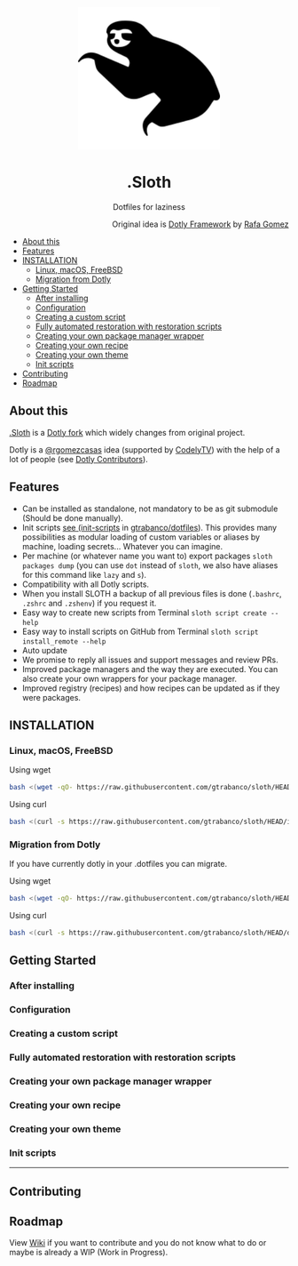 <p align="center">
  <a href="https://github.com/gtrabanco/sloth">
    <img src="sloth.svg" alt="Sloth Logo" width="256px" height="256px" />
  </a>
</p>

<h1 align="center">
  .Sloth
</h1>

<p align="center">
  Dotfiles for laziness
</p>

<p align="right">
  Original idea is <a href="https://github.com/codelytv/dotly" alt="Dotly repository">Dotly Framework</a> by <a href="https://github.com/rgomezcasas" alt="Dotly orginal developer">Rafa Gomez</a>
</p>

- [About this](#about-this)
- [Features](#features)
- [INSTALLATION](#installation)
  - [Linux, macOS, FreeBSD](#linux-macos-freebsd)
  - [Migration from Dotly](#migration-from-dotly)
- [Getting Started](#getting-started)
  - [After installing](#after-installing)
  - [Configuration](#configuration)
  - [Creating a custom script](#creating-a-custom-script)
  - [Fully automated restoration with restoration scripts](#fully-automated-restoration-with-restoration-scripts)
  - [Creating your own package manager wrapper](#creating-your-own-package-manager-wrapper)
  - [Creating your own recipe](#creating-your-own-recipe)
  - [Creating your own theme](#creating-your-own-theme)
  - [Init scripts](#init-scripts)
- [Contributing](#contributing)
- [Roadmap](#roadmap)

## About this
<!--
This section must be changed, Dotly was referenced in the top so no other references are necessary. The target of this section must be define the target of the project.
-->
[.Sloth](https://github.com/gtrabanco/sloth) is a [Dotly fork](https://github.com/CodelyTV/dotly) which widely changes from original project.

Dotly is a [@rgomezcasas](https://github.com/rgomezcasas) idea (supported by [CodelyTV](https://pro.codely.tv)) with the help of a lot of people (see [Dotly Contributors](https://github.com/CodelyTV/dotly/graphs/contributors)).

## Features
<!--
This need a very big improvement
- No more than 5/10 features, more features should be discovered and users needs samples of the stuff they can do
-->

* Can be installed as standalone, not mandatory to be as git submodule (Should be done manually). 
* Init scripts [see (init-scripts](https://github.com/gtrabanco/dotfiles/tree/master/shell/init.scripts) in [gtrabanco/dotfiles](https://github.com/gtrabanco/dotfiles)). This provides many possibilities as modular loading of custom variables or aliases by machine, loading secrets... Whatever you can imagine.
* Per machine (or whatever name you want to) export packages `sloth packages dump` (you can use `dot` instead of `sloth`, we also have aliases for this command like `lazy` and `s`).
* Compatibility with all Dotly scripts.
* When you install SLOTH a backup of all previous files is done (`.bashrc`, `.zshrc` and `.zshenv`) if you request it.
* Easy way to create new scripts from Terminal `sloth script create --help`
* Easy way to install scripts on GitHub from Terminal `sloth script install_remote --help`
* Auto update
* We promise to reply all issues and support messages and review PRs.
* Improved package managers and the way they are executed. You can also create your own wrappers for your package manager.
* Improved registry (recipes) and how recipes can be updated as if they were packages.

## INSTALLATION

### Linux, macOS, FreeBSD

Using wget
```bash
bash <(wget -qO- https://raw.githubusercontent.com/gtrabanco/sloth/HEAD/installer)
```

Using curl
```bash
bash <(curl -s https://raw.githubusercontent.com/gtrabanco/sloth/HEAD/installer)
```

### Migration from Dotly

If you have currently dotly in your .dotfiles you can migrate.

Using wget
```bash
bash <(wget -qO- https://raw.githubusercontent.com/gtrabanco/sloth/HEAD/dotly-migrator)
```

Using curl
```bash
bash <(curl -s https://raw.githubusercontent.com/gtrabanco/sloth/HEAD/dotly-migrator)
```


<!--

Maybe this section should be in the getting started (at the end)


## Restoring dotfiles

In your repository you see a way to restore your dotfiles, anyway you can restory by using the restoration script.

### Linux, macOS, FreeBSD

Using wget
```bash
bash <(wget -qO- https://raw.githubusercontent.com/gtrabanco/sloth/HEAD/restorer)
```

Using curl
```bash
bash <(curl -s https://raw.githubusercontent.com/gtrabanco/sloth/HEAD/restorer)
```
-->

## Getting Started

### After installing

### Configuration

### Creating a custom script

### Fully automated restoration with restoration scripts

### Creating your own package manager wrapper

### Creating your own recipe

### Creating your own theme

### Init scripts

<hr>

## Contributing

## Roadmap

View [Wiki](https://github.com/gtrabanco/sloth/wiki#roadmap) if you want to contribute and you do not know what to do or maybe is already a WIP (Work in Progress).
